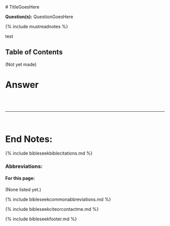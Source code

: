 <head><link rel="stylesheet" href="style.css"></head>
# TitleGoesHere

**Question(s):** QuestionGoesHere

{% include mustreadnotes %}

test

## Table of Contents

(Not yet made)

# Answer



































<br>
<br>

---

<br>

# End Notes:

{% include bibleseekbiblecitations.md %}

### Abbreviations:

#### For this page:

(None listed yet.)

{% include bibleseekcommonabbreviations.md %}

{% include bibleseekciteorcontactme.md %}

{% include bibleseekfooter.md %}
